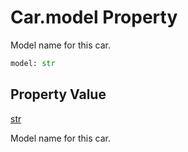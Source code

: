 # Car.model Property
Model name for this car.

```Python
model: str
```

## Property Value
[str](https://docs.python.org/3/library/functions.html#func-str)

Model name for this car.